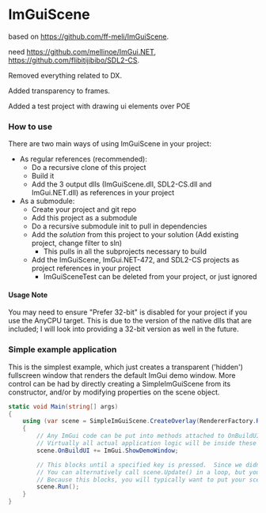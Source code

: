 # ImGuiScene
based on https://github.com/ff-meli/ImGuiScene.

need https://github.com/mellinoe/ImGui.NET, https://github.com/flibitijibibo/SDL2-CS. 

Removed everything related to DX.

Added transparency to frames.

Added a test project with drawing ui elements over POE


### How to use
There are two main ways of using ImGuiScene in your project:
* As regular references (recommended):
  * Do a recursive clone of this project
  * Build it
  * Add the 3 output dlls (ImGuiScene.dll, SDL2-CS.dll and ImGui.NET.dll) as references in your project
* As a submodule:
  * Create your project and git repo
  * Add this project as a submodule
  * Do a recursive submodule init to pull in dependencies
  * Add the _solution_ from this project to your solution (Add existing project, change filter to sln)
    * This pulls in all the subprojects necessary to build
  * Add the ImGuiScene, ImGui.NET-472, and SDL2-CS projects as project references in your project
    * ImGuiSceneTest can be deleted from your project, or just ignored

#### Usage Note
You may need to ensure "Prefer 32-bit" is disabled for your project if you use the AnyCPU target.  This is due to the version of the native dlls that are included; I will look into providing a 32-bit version as well in the future.


### Simple example application
This is the simplest example, which just creates a transparent ('hidden') fullscreen window that renders the default ImGui demo window.  More control can be had by directly creating a SimpleImGuiScene from its constructor, and/or by modifying properties on the scene object.
```csharp
static void Main(string[] args)
{
    using (var scene = SimpleImGuiScene.CreateOverlay(RendererFactory.RendererBackend.DirectX11))
    {
        // Any ImGui code can be put into methods attached to OnBuildUI and will work as expected
        // Virtually all actual application logic will be inside these handlers
        scene.OnBuildUI += ImGui.ShowDemoWindow;

        // This blocks until a specified key is pressed.  Since we didn't override it in CreateOverlay(), it defaults to escape.
        // You can alternatively call scene.Update() in a loop, but you are then responsible for checking quit conditions.
        // Because this blocks, you will typically want to put your scene in a thread if you are using an injected application.
        scene.Run();
    }
}
```
